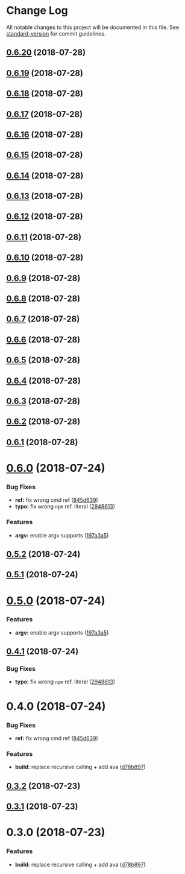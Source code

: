 # Change Log

All notable changes to this project will be documented in this file. See [standard-version](https://github.com/conventional-changelog/standard-version) for commit guidelines.

<a name="0.6.20"></a>
## [0.6.20](https://github.com/jimzhan/sys-env/compare/v0.6.2...v0.6.20) (2018-07-28)



<a name="0.6.19"></a>
## [0.6.19](https://github.com/jimzhan/sys-env/compare/v0.6.2...v0.6.19) (2018-07-28)



<a name="0.6.18"></a>
## [0.6.18](https://github.com/jimzhan/sys-env/compare/v0.6.2...v0.6.18) (2018-07-28)



<a name="0.6.17"></a>
## [0.6.17](https://github.com/jimzhan/sys-env/compare/v0.6.2...v0.6.17) (2018-07-28)



<a name="0.6.16"></a>
## [0.6.16](https://github.com/jimzhan/sys-env/compare/v0.6.2...v0.6.16) (2018-07-28)



<a name="0.6.15"></a>
## [0.6.15](https://github.com/jimzhan/sys-env/compare/v0.6.2...v0.6.15) (2018-07-28)



<a name="0.6.14"></a>
## [0.6.14](https://github.com/jimzhan/sys-env/compare/v0.6.2...v0.6.14) (2018-07-28)



<a name="0.6.13"></a>
## [0.6.13](https://github.com/jimzhan/sys-env/compare/v0.6.2...v0.6.13) (2018-07-28)



<a name="0.6.12"></a>
## [0.6.12](https://github.com/jimzhan/sys-env/compare/v0.6.2...v0.6.12) (2018-07-28)



<a name="0.6.11"></a>
## [0.6.11](https://github.com/jimzhan/sys-env/compare/v0.6.2...v0.6.11) (2018-07-28)



<a name="0.6.10"></a>
## [0.6.10](https://github.com/jimzhan/sys-env/compare/v0.6.2...v0.6.10) (2018-07-28)



<a name="0.6.9"></a>
## [0.6.9](https://github.com/jimzhan/sys-env/compare/v0.6.2...v0.6.9) (2018-07-28)



<a name="0.6.8"></a>
## [0.6.8](https://github.com/jimzhan/sys-env/compare/v0.6.2...v0.6.8) (2018-07-28)



<a name="0.6.7"></a>
## [0.6.7](https://github.com/jimzhan/sys-env/compare/v0.6.2...v0.6.7) (2018-07-28)



<a name="0.6.6"></a>
## [0.6.6](https://github.com/jimzhan/sys-env/compare/v0.6.2...v0.6.6) (2018-07-28)



<a name="0.6.5"></a>
## [0.6.5](https://github.com/jimzhan/sys-env/compare/v0.6.2...v0.6.5) (2018-07-28)



<a name="0.6.4"></a>
## [0.6.4](https://github.com/jimzhan/sys-env/compare/v0.6.2...v0.6.4) (2018-07-28)



<a name="0.6.3"></a>
## [0.6.3](https://github.com/jimzhan/sys-env/compare/v0.6.2...v0.6.3) (2018-07-28)



<a name="0.6.2"></a>
## [0.6.2](https://github.com/jimzhan/sys-env/compare/v0.6.1...v0.6.2) (2018-07-28)



<a name="0.6.1"></a>
## [0.6.1](https://github.com/jimzhan/sys-env/compare/v0.6.0...v0.6.1) (2018-07-28)



<a name="0.6.0"></a>
# [0.6.0](https://github.com/jimzhan/sys-env/compare/v0.3.2...v0.6.0) (2018-07-24)


### Bug Fixes

* **ref:** fix wrong cmd ref ([845d639](https://github.com/jimzhan/sys-env/commit/845d639))
* **typo:** fix wrong `npm` ref. literal ([2948613](https://github.com/jimzhan/sys-env/commit/2948613))


### Features

* **argv:** enable argv supports ([197a3a5](https://github.com/jimzhan/sys-env/commit/197a3a5))



<a name="0.5.2"></a>
## [0.5.2](https://github.com/jimzhan/sys-env/compare/v0.5.1...v0.5.2) (2018-07-24)



<a name="0.5.1"></a>
## [0.5.1](https://github.com/jimzhan/sys-env/compare/v0.5.0...v0.5.1) (2018-07-24)



<a name="0.5.0"></a>
# [0.5.0](https://github.com/jimzhan/sys-env/compare/v0.4.1...v0.5.0) (2018-07-24)


### Features

* **argv:** enable argv supports ([197a3a5](https://github.com/jimzhan/sys-env/commit/197a3a5))



<a name="0.4.1"></a>
## [0.4.1](https://github.com/jimzhan/sys-env/compare/v0.4.0...v0.4.1) (2018-07-24)


### Bug Fixes

* **typo:** fix wrong `npm` ref. literal ([2948613](https://github.com/jimzhan/sys-env/commit/2948613))



<a name="0.4.0"></a>
# 0.4.0 (2018-07-24)


### Bug Fixes

* **ref:** fix wrong cmd ref ([845d639](https://github.com/jimzhan/sys-env/commit/845d639))


### Features

* **build:** replace recursive calling + add ava ([d78b897](https://github.com/jimzhan/sys-env/commit/d78b897))



<a name="0.3.2"></a>
## [0.3.2](https://github.com/jimzhan/sys-env/compare/v0.3.1...v0.3.2) (2018-07-23)



<a name="0.3.1"></a>
## [0.3.1](https://github.com/jimzhan/sys-env/compare/v0.3.0...v0.3.1) (2018-07-23)



<a name="0.3.0"></a>
# 0.3.0 (2018-07-23)


### Features

* **build:** replace recursive calling + add ava ([d78b897](https://github.com/jimzhan/sys-env/commit/d78b897))
